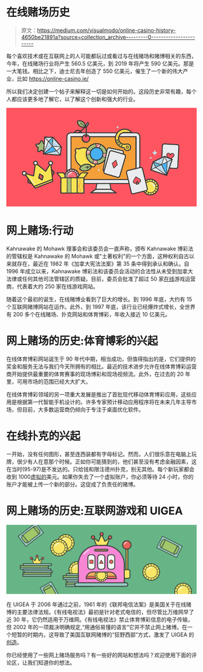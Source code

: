# 在线赌场历史

> 原文：<https://medium.com/visualmodo/online-casino-history-4650be21891a?source=collection_archive---------0----------------------->

每个喜欢技术或在互联网上的人可能都玩过或看过与在线赌场和赌博相关的东西，今年，在线赌场行业将产生 560.5 亿美元，到 2019 年将产生 590 亿美元。那是一大笔钱。相比之下，迪士尼去年创造了 550 亿美元，催生了一个新的伟大产业，比如 https://online-casino.ie/

所以我们决定创建一个帖子来解释这一切是如何开始的。这段历史非常有趣，每个人都应该更多地了解它，以了解这个创新和强大的行业。

![](img/3c9b25eaeb4225db26145b0f92e4d111.png)

# 网上赌场:行动

Kahnawake 的 Mohawk 理事会和该委员会一直声称，颁布 Kahnawake 博彩法的管辖权是 Kahnawake 的 Mohawk 或"土著权利"的一个方面，这种权利自古以来就存在，最近在 1982 年《加拿大宪法法案》第 35 条中得到承认和确认。自 1996 年成立以来，Kahnawake 博彩法和该委员会活动的合法性从未受到加拿大法律或任何其他司法管辖区的质疑。目前，委员会批准了超过 50 家[在线](https://visualmodo.com/)游戏运营商，代表着大约 250 家在线游戏网站。

随着这个最初的诞生，在线赌博业看到了巨大的增长。到 1996 年底，大约有 15 个互联网赌博网站在运作。此外，到 1997 年底，该行业已经爆炸式增长，全世界有 200 多个在线赌场、扑克网站和体育博彩，年收入接近 10 亿美元。

# 网上赌场的历史:体育博彩的兴起

在线体育博彩网站诞生于 90 年代中期，相当成功，但值得指出的是，它们提供的奖金和服务无法与我们今天所拥有的相比。最近的技术进步允许在线体育博彩运营商开始提供最重要的体育赛事的现场博彩和现场视频流。此外，在过去的 20 年里，可用市场的范围已经大大扩大。

在线体育博彩领域的另一项重大发展是推出了首批现代移动体育博彩应用，这些应用是根据第一代智能手机设计的。许多专家预计移动应用程序将在未来几年主导市场，但目前，大多数运营商仍倾向于专注于桌面优化软件。

# 在线扑克的兴起

一开始，没有任何图形，甚至连西装都有字母标记。然而，人们很乐意在电脑上玩牌，很少有人在意那个时候。正如你可能猜到的，他们甚至没有考虑金融因素，这在当时(95-97)是不发达的。只给钱和限注德州扑克，别无其他。每个新玩家都会收到 1000[虚拟的](https://visualmodo.com/)美元。如果你失去了一个虚拟账户，你必须等待 24 小时，你的账户才能被上传一个新的部分。这促成了负责任的赌博。

# 网上赌场的历史:互联网游戏和 UIGEA

![](img/902d5f9ab9e92c9b70140d8ebdfe3226.png)

在 UIGEA 于 2006 年通过之前，1961 年的《联邦电信法案》是美国关于在线赌博的主要法律法规。《有线电视法》最初是针对老式电信的，但尽管比万维网早了近 30 年，它仍然适用于万维网。《有线电视法》禁止体育博彩信息的电子传输，但 2002 年的一项裁决明确规定,“用通俗易懂的语言”它并不禁止网上赌博。在一个短暂的时期内，这导致了美国互联网赌博的“狂野西部”方式，激发了 UIGEA 的[创造](https://visualmodo.com/)。

你已经使用了一些网上赌场服务吗？有一些好的网站和想法吗？欢迎使用下面的评论区，让我们知道你的想法。